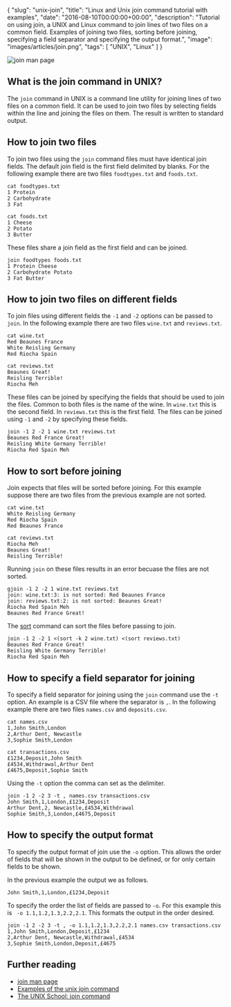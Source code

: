 {
  "slug": "unix-join",
  "title": "Linux and Unix join command tutorial with examples",
  "date": "2016-08-10T00:00:00+00:00",
  "description": "Tutorial on using join, a UNIX and Linux command to join lines of two files on a common field. Examples of joining two files, sorting before joining, specifying a field separator and specifying the output format.",
  "image": "images/articles/join.png",
  "tags": [
    "UNIX",
    "Linux"
  ]
}

![join man page](/images/articles/join.png)

## What is the join command in UNIX?

The `join` command in UNIX is a command line utility for joining lines of two files on a common field. It can be used to join two files by selecting fields within the line and joining the files on them. The result is written to standard output.

## How to join two files

To join two files using the `join` command files must have identical join fields. The default join field is the first field delimited by blanks. For the following example there are two files `foodtypes.txt` and `foods.txt`.
  
    cat foodtypes.txt
    1 Protein
    2 Carbohydrate
    3 Fat

    cat foods.txt
    1 Cheese 
    2 Potato
    3 Butter

These files share a join field as the first field and can be joined. 

    join foodtypes foods.txt
    1 Protein Cheese
    2 Carbohydrate Potato
    3 Fat Butter

## How to join two files on different fields

To join files using different fields the `-1` and `-2` options can be passed to `join`. In the following example there are two files `wine.txt` and `reviews.txt`.

    cat wine.txt
    Red Beaunes France
    White Reisling Germany
    Red Riocha Spain

    cat reviews.txt
    Beaunes Great!
    Reisling Terrible!
    Riocha Meh
    
These files can be joined by specifying the fields that should be used to join the files. Common to both files is the name of the wine. In `wine.txt` this is the second field. In `reviews.txt` this is the first field. The files can be joined using `-1` and `-2` by specifying these fields.
    
    join -1 2 -2 1 wine.txt reviews.txt
    Beaunes Red France Great!
    Reisling White Germany Terrible!
    Riocha Red Spain Meh

## How to sort before joining

Join expects that files will be sorted before joining. For this example suppose there are two files from the previous example are not sorted.

    cat wine.txt
    White Reisling Germany
    Red Riocha Spain
    Red Beaunes France

    cat reviews.txt
    Riocha Meh
    Beaunes Great!
    Reisling Terrible!

Running `join` on these files results in an error becuase the files are not sorted.

    gjoin -1 2 -2 1 wine.txt reviews.txt
    join: wine.txt:3: is not sorted: Red Beaunes France
    join: reviews.txt:2: is not sorted: Beaunes Great!
    Riocha Red Spain Meh
    Beaunes Red France Great!

The [sort][1] command can sort the files before passing to join.


    join -1 2 -2 1 <(sort -k 2 wine.txt) <(sort reviews.txt)
    Beaunes Red France Great!
    Reisling White Germany Terrible!
    Riocha Red Spain Meh
   
## How to specify a field separator for joining

To specify a field separator for joining using the `join` command use the `-t` option. An example is a CSV file where the separator is `,`. In the following example there are two files `names.csv` and `deposits.csv`.

    cat names.csv
    1,John Smith,London
    2,Arthur Dent, Newcastle
    3,Sophie Smith,London

    cat transactions.csv
    £1234,Deposit,John Smith
    £4534,Withdrawal,Arthur Dent
    £4675,Deposit,Sophie Smith

Using the `-t` option the comma can set as the delimiter. 

    join -1 2 -2 3 -t , names.csv transactions.csv
    John Smith,1,London,£1234,Deposit
    Arthur Dent,2, Newcastle,£4534,Withdrawal
    Sophie Smith,3,London,£4675,Deposit

## How to specify the output format

To specify the output format of join use the `-o` option. This allows the order of fields that will be shown in the output to be defined, or for only certain fields to be shown. 

In the previous example the output we as follows.

    John Smith,1,London,£1234,Deposit
To specify the order the list of fields are passed to `-o`. For this example this is ` -o 1.1,1.2,1.3,2.2,2.1`. This formats the output in the order desired.

    join -1 2 -2 3 -t , -o 1.1,1.2,1.3,2.2,2.1 names.csv transactions.csv
    1,John Smith,London,Deposit,£1234
    2,Arthur Dent, Newcastle,Withdrawal,£4534
    3,Sophie Smith,London,Deposit,£4675

## Further reading

* [join man page](http://linux.die.net/man/1/join)
* [Examples of the unix join command](http://www.albany.edu/~ig4895/join.htm)
* [The UNIX School: join command](http://www.theunixschool.com/2012/01/join-command.html)

[1]: /unix-sort/
